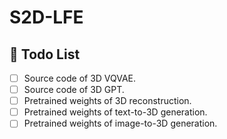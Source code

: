 # S2D-LFE
## 🚩 **Todo List**
- [ ] Source code of 3D VQVAE.
- [ ] Source code of 3D GPT.
- [ ] Pretrained weights of 3D reconstruction.
- [ ] Pretrained weights of text-to-3D generation.
- [ ] Pretrained weights of image-to-3D generation.
